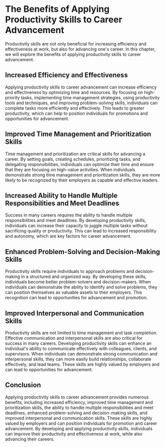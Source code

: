 # The Benefits of Applying Productivity Skills to Career Advancement

Productivity skills are not only beneficial for increasing efficiency and effectiveness at work, but also for advancing one's career. In this chapter, we will explore the benefits of applying productivity skills to career advancement.

## Increased Efficiency and Effectiveness

Applying productivity skills to career advancement can increase efficiency and effectiveness by optimizing time and resources. By focusing on high-priority tasks, implementing time management strategies, using productivity tools and techniques, and improving problem-solving skills, individuals can complete tasks more efficiently and effectively. This leads to greater productivity, which can help to position individuals for promotions and opportunities for advancement.

## Improved Time Management and Prioritization Skills

Time management and prioritization are critical skills for advancing a career. By setting goals, creating schedules, prioritizing tasks, and delegating responsibilities, individuals can optimize their time and ensure that they are focusing on high-value activities. When individuals demonstrate strong time management and prioritization skills, they are more likely to be recognized by their employers as capable and effective leaders.

## Increased Ability to Handle Multiple Responsibilities and Meet Deadlines

Success in many careers requires the ability to handle multiple responsibilities and meet deadlines. By developing productivity skills, individuals can increase their capacity to juggle multiple tasks without sacrificing quality or productivity. This can lead to increased responsibility and autonomy, which are key factors for career advancement.

## Enhanced Problem-Solving and Decision-Making Skills

Productivity skills require individuals to approach problems and decision-making in a structured and organized way. By developing these skills, individuals become better problem-solvers and decision-makers. When individuals can demonstrate the ability to identify and solve problems, they can position themselves as valuable assets to their employers. This recognition can lead to opportunities for advancement and promotion.

## Improved Interpersonal and Communication Skills

Productivity skills are not limited to time management and task completion. Effective communication and interpersonal skills are also critical for success in many careers. Developing productivity skills can enhance an individual's ability to communicate effectively with colleagues, clients, and supervisors. When individuals can demonstrate strong communication and interpersonal skills, they can more easily build relationships, collaborate effectively, and lead teams. These skills are highly valued by employers and can lead to opportunities for advancement.

## Conclusion

Applying productivity skills to career advancement provides numerous benefits, including increased efficiency, improved time management and prioritization skills, the ability to handle multiple responsibilities and meet deadlines, enhanced problem-solving and decision-making skills, and improved interpersonal and communication skills. These skills are highly valued by employers and can position individuals for promotion and career advancement. By developing and applying productivity skills, individuals can improve their productivity and effectiveness at work, while also advancing their careers.
